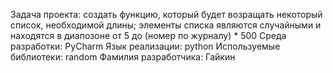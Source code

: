 Задача проекта: создать функцию, который будет возращать некоторый список, необходимой длины; 
                элементы списка являются случайными и находятся в диапозоне от 5 до (номер по журналу) * 500
Среда разработки: PyCharm
Язык реализации: python
Используемые библиотеки: random
Фамилия разработчика: Гайкин
